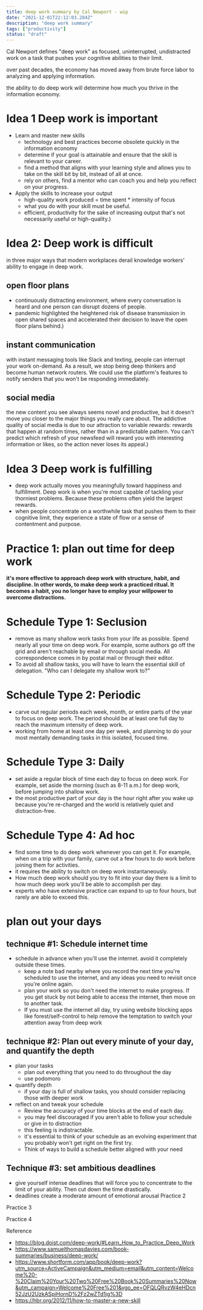 ```yaml
---
title: deep work summary by Cal Newport - wip
date: "2021-12-01T22:12:03.284Z"
description: "deep work summary"
tags: ["productivity"]
status: "draft"
---
```


Cal Newport defines "deep work" as focused, uninterrupted, undistracted work on a task that pushes your cognitive abilities to their limit.

over past decades, the economy has moved away from brute force labor to analyzing and applying information.

the ability to do deep work will determine how much you thrive in the information economy.

# Idea 1 Deep work is important
- Learn and master new skills
  - technology and best practices become obsolete quickly in the information economy
  - determine if your goal is attainable and ensure that the skill is relevant to your career.
  - find a method that aligns with your learning style and allows you to take on the skill bit by bit, instead of all at once.
  - rely on others, find a mentor who can coach you and help you reflect on your progress.
- Apply the skills to increase your output
  - high-quality work produced = time spent * intensity of focus
  - what you do with your skill must be useful.
  - efficient, productivity for the sake of increasing output that's not necessarily useful or high-quality.)

# Idea 2: Deep work is difficult
in three major ways that modern workplaces derail knowledge workers' ability to engage in deep work.

## open floor plans
- continuously distracting environment, where every conversation is heard and one person can disrupt dozens of people.
- pandemic highlighted the heightened risk of disease transmission in open shared spaces and accelerated their decision to leave the open floor plans behind.)

## instant communication
with instant messaging tools like Slack and texting, people can interrupt your work on-demand. As a result, we stop being deep thinkers and become human network routers. We could use the platform's features to notify senders that you won't be responding immediately.

## social media

the new content you see always seems novel and productive, but it doesn't move you closer to the major things you really care about. The addictive quality of social media is due to our attraction to variable rewards: rewards that happen at random times, rather than in a predictable pattern. You can't predict which refresh of your newsfeed will reward you with interesting information or likes, so the action never loses its appeal.)

# Idea 3 Deep work is fulfilling

- deep work actually moves you meaningfully toward happiness and fulfillment. Deep work is when you're most capable of tackling your thorniest problems. Because these problems often yield the largest rewards.
- when people concentrate on a worthwhile task that pushes them to their cognitive limit, they experience a state of flow or a sense of contentment and purpose.

# Practice 1: plan out time for deep work
**it's more effective to approach deep work with structure, habit, and discipline. In other words, to make deep work a practiced ritual. It becomes a habit, you no longer have to employ your willpower to overcome distractions.**

# Schedule Type 1: Seclusion
- remove as many shallow work tasks from your life as possible. Spend nearly all your time on deep work. For example, some authors go off the grid and aren't reachable by email or through social media. All correspondence comes in by postal mail or through their editor.
- To avoid all shallow tasks, you will have to learn the essential skill of delegation. "Who can I delegate my shallow work to?"

# Schedule Type 2: Periodic
- carve out regular periods each week, month, or entire parts of the year to focus on deep work. The period should be at least one full day to reach the maximum intensity of deep work.
- working from home at least one day per week, and planning to do your most mentally demanding tasks in this isolated, focused time.

# Schedule Type 3: Daily
- set aside a regular block of time each day to focus on deep work. For example, set aside the morning (such as 8-11 a.m.) for deep work, before jumping into shallow work.
- the most productive part of your day is the hour right after you wake up because you're re-charged and the world is relatively quiet and distraction-free.

# Schedule Type 4: Ad hoc
- find some time to do deep work whenever you can get it. For example, when on a trip with your family, carve out a few hours to do work before joining them for activities.
- it requires the ability to switch on deep work instantaneously.
- How much deep work should you try to fit into your day
there is a limit to how much deep work you'll be able to accomplish per day.
- experts who have extensive practice can expand to up to four hours, but rarely are able to exceed this.

# plan out your days

## technique #1: Schedule internet time
- schedule in advance when you'll use the internet. avoid it completely outside these times.
  - keep a note bad nearby where you record the next time you're scheduled to use the internet, and any ideas you need to revisit once you're online again.
  - plan your work so you don't need the internet to make progress. If you get stuck by not being able to access the internet, then move on to another task.
  - If you must use the internet all day, try using website blocking apps like forest/self-control to help remove the temptation to switch your attention away from deep work

## technique #2: Plan out every minute of your day, and quantify the depth
- plan your tasks
  - plan out everything that you need to do throughout the day
  - use podomoro
- quantify depth
  - if your day is full of shallow tasks, you should consider replacing those with deeper work
- reflect on and tweak your schedule
  - Review the accuracy of your time blocks at the end of each day.
  - you may feel discouraged if you aren't able to follow your schedule or give in to distraction
  - this feeling is indistractable.
   - it's essential to think of your schedule as an evolving experiment that you probably won't get right on the first try.
  - Think of ways to build a schedule better aligned with your need

## Technique #3: set ambitious deadlines
- give yourself intense deadlines that will force you to concentrate to the limit of your ability. Then cut down the time drastically.
- deadlines create a moderate amount of emotional arousal
Practice 2

Practice 3

Practice 4

Reference
- https://blog.doist.com/deep-work/#Learn_How_to_Practice_Deep_Work
- https://www.samuelthomasdavies.com/book-summaries/business/deep-work/
- https://www.shortform.com/app/book/deep-work?utm_source=ActiveCampaign&utm_medium=email&utm_content=Welcome%20-%20Claim%20Your%20Two%20Free%20Book%20Summaries%20Now&utm_campaign=Welcome%20Free%201&vgo_ee=OFQLQRvzW4eHDcn52JzU2UzkASpiHornD%2Fz2wZTd1jg%3D
- https://hbr.org/2012/11/how-to-master-a-new-skill